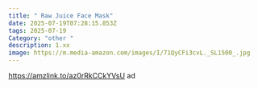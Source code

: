 ```yaml
---
title: " Raw Juice Face Mask"
date: 2025-07-19T07:28:15.853Z
tags: 2025-07-19
Category: "other "
description: 1.xx
image: https://m.media-amazon.com/images/I/71QyCFi3cvL._SL1500_.jpg
---
```

https://amzlink.to/az0rRkCCkYVsU ad